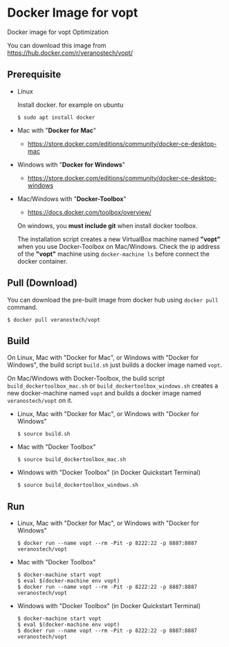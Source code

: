 Docker Image for vopt
=====================

Docker image for vopt Optimization

You can download this image from https://hub.docker.com/r/veranostech/vopt/


Prerequisite
------------

* Linux

  Install docker. for example on ubuntu
  
  ```
  $ sudo apt install docker
  ```

* Mac with "**Docker for Mac**"

  * https://store.docker.com/editions/community/docker-ce-desktop-mac

* Windows with "**Docker for Windows**"

  * https://store.docker.com/editions/community/docker-ce-desktop-windows

* Mac/Windows with "**Docker-Toolbox**"

  * https://docs.docker.com/toolbox/overview/
  
  On windows, you **must include git** when install docker toolbox.
  
  The installation script creates a new VirtualBox machine named **"vopt"** 
  when you use Docker-Toolbox on Mac/Windows.
  Check the ip address of the **"vopt"** machine using ``docker-machine ls`` before connect the docker container.


Pull (Download)
---------------

You can download the pre-built image from docker hub using `docker pull` command.
```
$ docker pull veranostech/vopt
```


Build
-----

On Linux, Mac with "Docker for Mac", or Windows with "Docker for Windows", 
the build script ``build.sh`` just builds a docker image named `vopt`.

On Mac/Windows with Docker-Toolbox, the build script ``build_dockertoolbox_mac.sh`` or ``build_dockertoolbox_windows.sh``
creates a new docker-machine named `vopt` 
and builds a docker image named `veranostech/vopt` on it.

* Linux, Mac with "Docker for Mac", or Windows with "Docker for Windows"
  ```
  $ source build.sh
  ```
  
* Mac with "Docker Toolbox"
  ```
  $ source build_dockertoolbox_mac.sh
  ```

* Windows with "Docker Toolbox" (in Docker Quickstart Terminal)
  ```
  $ source build_dockertoolbox_windows.sh
  ```
  

Run
---

* Linux, Mac with "Docker for Mac", or Windows with "Docker for Windows"
  ```
  $ docker run --name vopt --rm -Pit -p 8222:22 -p 8887:8887 veranostech/vopt
  ```

* Mac with "Docker Toolbox"
  ```
  $ docker-machine start vopt
  $ eval $(docker-machine env vopt)
  $ docker run --name vopt --rm -Pit -p 8222:22 -p 8887:8887 veranostech/vopt
  ```

* Windows with "Docker Toolbox" (in Docker Quickstart Terminal)
  ```
  $ docker-machine start vopt
  $ eval $(docker-machine env vopt)
  $ docker run --name vopt --rm -Pit -p 8222:22 -p 8887:8887 veranostech/vopt
  ```

